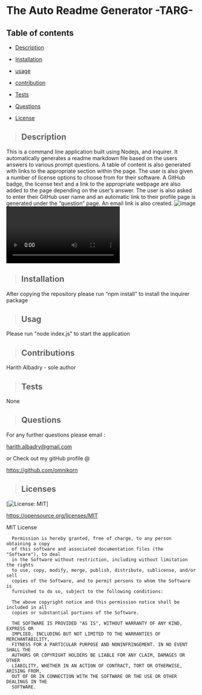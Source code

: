 # **The Auto Readme Generator  -TARG-**

## Table of contents

  
* [Description](#description)

  
* [Installation](#installation)
  
* [usage](#usage)
  
* [contribution](#contribution)
  
* [Tests](#tests)
  
* [Questions](#questions)
  
* [License](#license)

>## Description
  
This is a command line application built using Nodejs, and inquirer. It automatically generates a readme markdown file based on the users answers to various prompt questions. 
A table of content is also generated with links to the appropriate section within the page. 
The user is also given a number of license options to choose from for their software. A GitHub badge, the license text and a link to the appropriate webpage are also added to the page depending on the user’s answer. 
The user is also asked to enter their GitHub user name and an automatic link to their profile page is generated under the “question” page. An email link is also created. 
![image](https://user-images.githubusercontent.com/75341811/115892373-fdf49100-a44e-11eb-86cf-c80e97843e9c.png)
![video](demo_video.mp4)
  


  
>## Installation 

 After copying the repository please run “npm install” to install the inquirer package 


>## Usag 

  Please run "node index.js" to start the application


>## Contributions 

  Harith Albadry - sole author


>## Tests 

  None


>## Questions 

For any further questions please email :

harith.albadry@gmail.com

or Check out my gitHub profile @

https://github.com/omnikorn

>## Licenses 

  

  [![License: MIT](https://img.shields.io/badge/License-MIT-yellow.svg)]

  https://opensource.org/licenses/MIT

  MIT License

      
      
      Permission is hereby granted, free of charge, to any person obtaining a copy
      of this software and associated documentation files (the "Software"), to deal
      in the Software without restriction, including without limitation the rights
      to use, copy, modify, merge, publish, distribute, sublicense, and/or sell
      copies of the Software, and to permit persons to whom the Software is
      furnished to do so, subject to the following conditions:
      
      The above copyright notice and this permission notice shall be included in all
      copies or substantial portions of the Software.
      
      THE SOFTWARE IS PROVIDED "AS IS", WITHOUT WARRANTY OF ANY KIND, EXPRESS OR
      IMPLIED, INCLUDING BUT NOT LIMITED TO THE WARRANTIES OF MERCHANTABILITY,
      FITNESS FOR A PARTICULAR PURPOSE AND NONINFRINGEMENT. IN NO EVENT SHALL THE
      AUTHORS OR COPYRIGHT HOLDERS BE LIABLE FOR ANY CLAIM, DAMAGES OR OTHER
      LIABILITY, WHETHER IN AN ACTION OF CONTRACT, TORT OR OTHERWISE, ARISING FROM,
      OUT OF OR IN CONNECTION WITH THE SOFTWARE OR THE USE OR OTHER DEALINGS IN THE
      SOFTWARE.
  
  
